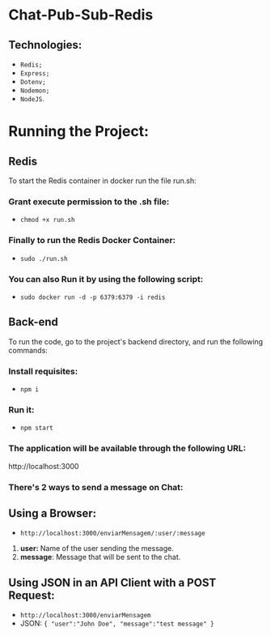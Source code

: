 # Chat-Pub-Sub-Redis

## Technologies:
* `Redis;`
* `Express;`
* `Dotenv;`
* `Nodemon;`
* `NodeJS`.

# Running the Project:

## Redis
To start the Redis container in docker run the file run.sh:

### Grant execute permission to the .sh file:
* `chmod +x run.sh`

### Finally to run the Redis Docker Container:
* `sudo ./run.sh`

### You can also Run it by using the following script:
* `sudo docker run -d -p 6379:6379 -i redis`


## Back-end
To run the code, go to the project's backend directory, and run the following commands:

### Install requisites:
* `npm i`

### Run it:
* `npm start`

### The application will be available through the following URL:
http://localhost:3000

### There's 2 ways to send a message on Chat:

## Using a Browser:
* `http://localhost:3000/enviarMensagem/:user/:message`
1. **user:** Name of the user sending the message.
2. **message**: Message that will be sent to the chat.

## Using JSON in an API Client with a POST Request:
* `http://localhost:3000/enviarMensagem`
* JSON: `{ "user":"John Doe", "message":"test message" }`
